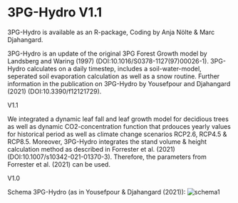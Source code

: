 # 3PG-Hydro V1.1
3PG-Hydro is available as an R-package, Coding by Anja Nölte & Marc Djahangard.

3PG-Hydro is an update of the original 3PG Forest Growth model by Landsberg and Waring (1997) (DOI:10.1016/S0378-1127(97)00026-1). 3PG-Hydro calculates on a daily timestep, includes a soil-water-model, seperated soil evaporation calculation as well as a snow routine. Further information in the publication on 3PG-Hydro by Yousefpour and Djahangard (2021) (DOI:10.3390/f12121729).

V1.1

We integrated a dynamic leaf fall and leaf growth model for decidious trees as well as dynamic CO2-concentration function that prdouces yearly values for historical period as well as climate change scenarios RCP2.6, RCP4.5 & RCP8.5. Moreover, 3PG-Hydro integrates the stand volume & height calculation method as described in Forrester et al. (2021) (DOI:10.1007/s10342-021-01370-3). Therefore, the parameters from Forrester et al. (2021) can be used.

V1.0

Schema 3PG-Hydro (as in Yousefpour & Djahangard (2021)):
![schema1](https://user-images.githubusercontent.com/122866605/213461877-833bb89d-31b6-4ca1-99d3-ef30e7fcff4f.png)
